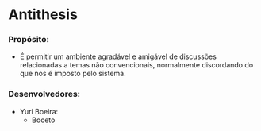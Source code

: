 # Antithesis

### Propósito: 

* É permitir um ambiente agradável e amigável de discussões relacionadas a temas não convencionais, normalmente discordando do que nos é imposto pelo sistema.

### Desenvolvedores:

* Yuri Boeira:
    * Boceto
